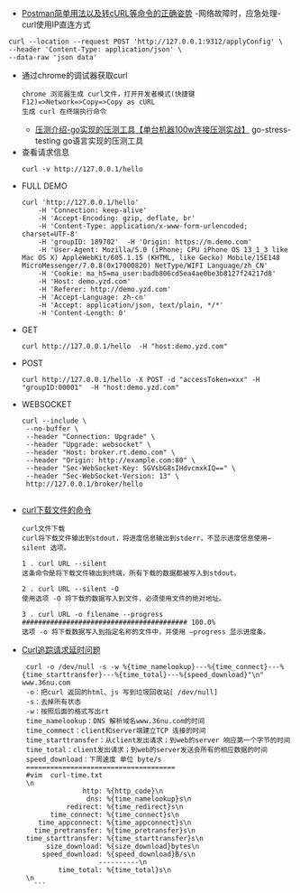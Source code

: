 - [Postman简单用法以及转cURL等命令的正确姿势](https://blog.csdn.net/w605283073/article/details/94902637) -网络故障时，应急处理-curl使用IP直连方式
```
curl --location --request POST 'http://127.0.0.1:9312/applyConfig' \
--header 'Content-Type: application/json' \
--data-raw 'json data'
```

- 通过chrome的调试器获取curl
    ```
    chrome 浏览器生成 curl文件，打开开发者模式(快捷键F12)=>Network=>Copy=>Copy as cURL 
    生成 curl 在终端执行命令
    ```
    - [压测介绍-go实现的压测工具【单台机器100w连接压测实战】](https://blog.csdn.net/link_km/article/details/100130784) go-stress-testing go语言实现的压测工具
- 查看请求信息
    ```
    curl -v http://127.0.0.1/hello
    ```
- FULL DEMO
    ```
    curl 'http://127.0.0.1/hello'  
    	-H 'Connection: keep-alive'  
    	-H 'Accept-Encoding: gzip, deflate, br'  
    	-H 'Content-Type: application/x-www-form-urlencoded; charset=UTF-8'  
    	-H 'groupID: 189702'  -H 'Origin: https://m.demo.com'  
    	-H 'User-Agent: Mozilla/5.0 (iPhone; CPU iPhone OS 13_1_3 like Mac OS X) AppleWebKit/605.1.15 (KHTML, like Gecko) Mobile/15E148 MicroMessenger/7.0.8(0x17000820) NetType/WIFI Language/zh_CN'  
    	-H 'Cookie: ma_h5=ma_user:badb806cd5ea4ae0be3b8127f24217d8'  
    	-H 'Host: demo.yzd.com'  
    	-H 'Referer: http://demo.yzd.com'  
    	-H 'Accept-Language: zh-cn'  
    	-H 'Accept: application/json, text/plain, */*'  
    	-H 'Content-Length: 0'
    ```
- GET
    ```
    curl http://127.0.0.1/hello  -H "host:demo.yzd.com"
    ```
- POST
    ```
    curl http://127.0.0.1/hello -X POST -d "accessToken=xxx" -H "groupID:00001"  -H "host:demo.yzd.com"

    ```
- WEBSOCKET
    ``` 
    curl --include \
     --no-buffer \
     --header "Connection: Upgrade" \
     --header "Upgrade: websocket" \
     --header "Host: broker.rt.demo.com" \
     --header "Origin: http://example.com:80" \
     --header "Sec-WebSocket-Key: SGVsbG8sIHdvcmxkIQ==" \
     --header "Sec-WebSocket-Version: 13" \
     http://127.0.0.1/broker/hello
     
    ```
- [curl下载文件的命令](https://blog.csdn.net/shile/article/details/78401122)
    ```
    curl文件下载
    curl将下载文件输出到stdout，将进度信息输出到stderr，不显示进度信息使用–silent 选项。
    
    1 . curl URL --silent
    这条命令是将下载文件输出到终端，所有下载的数据都被写入到stdout。
    
    2 . curl URL --silent -O
    使用选项 -O 将下载的数据写入到文件，必须使用文件的绝对地址。
    
    3 . curl URL -o filename --progress
    ######################################### 100.0%
    选项 -o 将下载数据写入到指定名称的文件中，并使用 –progress 显示进度条。
    ```
- [Curl追踪请求延时问题](https://www.cnblogs.com/shiyiwen/p/7216189.html)
    ```
     curl -o /dev/null -s -w %{time_namelookup}---%{time_connect}---%{time_starttransfer}---%{time_total}---%{speed_download}"\n" www.36nu.com
     -o：把curl 返回的html、js 写到垃圾回收站[ /dev/null]
     -s：去掉所有状态
     -w：按照后面的格式写出rt
     time_namelookup：DNS 解析域名www.36nu.com的时间
     time_commect：client和server端建立TCP 连接的时间
     time_starttransfer：从client发出请求；到web的server 响应第一个字节的时间
     time_total：client发出请求；到web的server发送会所有的相应数据的时间
     speed_download：下周速度 单位 byte/s
     =====================================
     #vim  curl-time.txt
     \n
                   http: %{http_code}\n
                    dns: %{time_namelookup}s\n
               redirect: %{time_redirect}s\n
           time_connect: %{time_connect}s\n
        time_appconnect: %{time_appconnect}s\n
       time_pretransfer: %{time_pretransfer}s\n
     time_starttransfer: %{time_starttransfer}s\n
          size_download: %{size_download}bytes\n
         speed_download: %{speed_download}B/s\n
                       ----------\n
             time_total: %{time_total}s\n
     \n
       ```